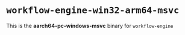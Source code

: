 # `workflow-engine-win32-arm64-msvc`

This is the **aarch64-pc-windows-msvc** binary for `workflow-engine`
